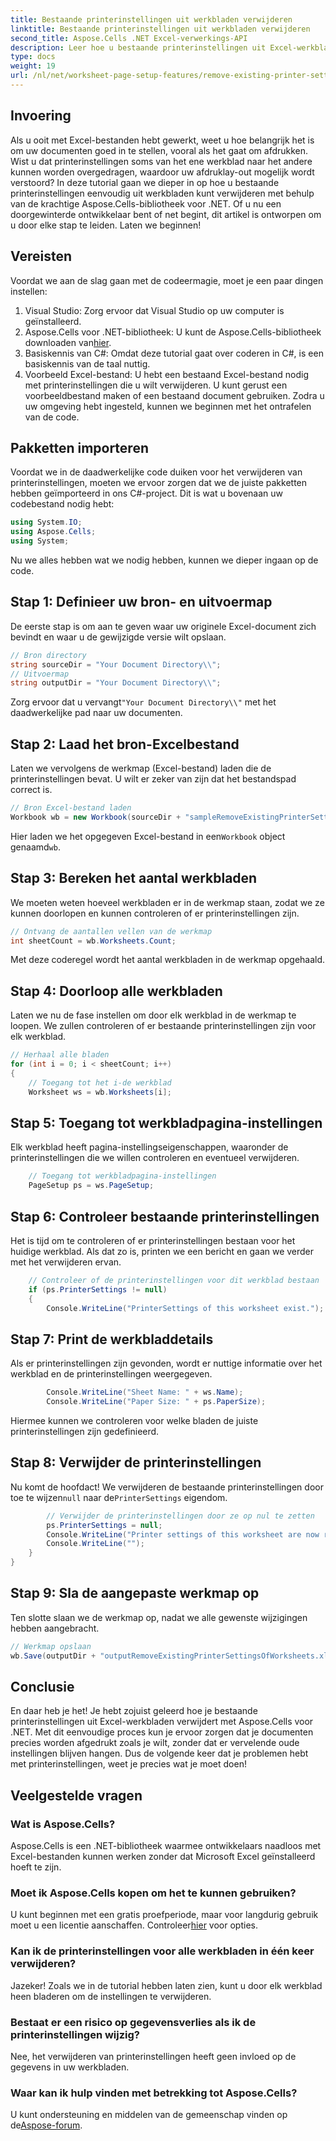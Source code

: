 ```yaml
---
title: Bestaande printerinstellingen uit werkbladen verwijderen
linktitle: Bestaande printerinstellingen uit werkbladen verwijderen
second_title: Aspose.Cells .NET Excel-verwerkings-API
description: Leer hoe u bestaande printerinstellingen uit Excel-werkbladen verwijdert met Aspose.Cells voor .NET in deze gedetailleerde, stapsgewijze handleiding.
type: docs
weight: 19
url: /nl/net/worksheet-page-setup-features/remove-existing-printer-settings/
---
```

## Invoering
Als u ooit met Excel-bestanden hebt gewerkt, weet u hoe belangrijk het is om uw documenten goed in te stellen, vooral als het gaat om afdrukken. Wist u dat printerinstellingen soms van het ene werkblad naar het andere kunnen worden overgedragen, waardoor uw afdruklay-out mogelijk wordt verstoord? In deze tutorial gaan we dieper in op hoe u bestaande printerinstellingen eenvoudig uit werkbladen kunt verwijderen met behulp van de krachtige Aspose.Cells-bibliotheek voor .NET. Of u nu een doorgewinterde ontwikkelaar bent of net begint, dit artikel is ontworpen om u door elke stap te leiden. Laten we beginnen!
## Vereisten
Voordat we aan de slag gaan met de codeermagie, moet je een paar dingen instellen:
1. Visual Studio: Zorg ervoor dat Visual Studio op uw computer is geïnstalleerd.
2. Aspose.Cells voor .NET-bibliotheek: U kunt de Aspose.Cells-bibliotheek downloaden van[hier](https://releases.aspose.com/cells/net/).
3. Basiskennis van C#: Omdat deze tutorial gaat over coderen in C#, is een basiskennis van de taal nuttig.
4. Voorbeeld Excel-bestand: U hebt een bestaand Excel-bestand nodig met printerinstellingen die u wilt verwijderen. U kunt gerust een voorbeeldbestand maken of een bestaand document gebruiken.
Zodra u uw omgeving hebt ingesteld, kunnen we beginnen met het ontrafelen van de code.
## Pakketten importeren
Voordat we in de daadwerkelijke code duiken voor het verwijderen van printerinstellingen, moeten we ervoor zorgen dat we de juiste pakketten hebben geïmporteerd in ons C#-project. Dit is wat u bovenaan uw codebestand nodig hebt:
```csharp
using System.IO;
using Aspose.Cells;
using System;
```
Nu we alles hebben wat we nodig hebben, kunnen we dieper ingaan op de code.
## Stap 1: Definieer uw bron- en uitvoermap
De eerste stap is om aan te geven waar uw originele Excel-document zich bevindt en waar u de gewijzigde versie wilt opslaan.
```csharp
// Bron directory
string sourceDir = "Your Document Directory\\";
// Uitvoermap
string outputDir = "Your Document Directory\\";
```
 Zorg ervoor dat u vervangt`"Your Document Directory\\"` met het daadwerkelijke pad naar uw documenten.
## Stap 2: Laad het bron-Excelbestand
Laten we vervolgens de werkmap (Excel-bestand) laden die de printerinstellingen bevat. U wilt er zeker van zijn dat het bestandspad correct is.
```csharp
// Bron Excel-bestand laden
Workbook wb = new Workbook(sourceDir + "sampleRemoveExistingPrinterSettingsOfWorksheets.xlsx");
```
 Hier laden we het opgegeven Excel-bestand in een`Workbook` object genaamd`wb`.
## Stap 3: Bereken het aantal werkbladen
We moeten weten hoeveel werkbladen er in de werkmap staan, zodat we ze kunnen doorlopen en kunnen controleren of er printerinstellingen zijn.
```csharp
// Ontvang de aantallen vellen van de werkmap
int sheetCount = wb.Worksheets.Count;
```
Met deze coderegel wordt het aantal werkbladen in de werkmap opgehaald.
## Stap 4: Doorloop alle werkbladen
Laten we nu de fase instellen om door elk werkblad in de werkmap te loopen. We zullen controleren of er bestaande printerinstellingen zijn voor elk werkblad.
```csharp
// Herhaal alle bladen
for (int i = 0; i < sheetCount; i++)
{
    // Toegang tot het i-de werkblad
    Worksheet ws = wb.Worksheets[i];
```
## Stap 5: Toegang tot werkbladpagina-instellingen
Elk werkblad heeft pagina-instellingseigenschappen, waaronder de printerinstellingen die we willen controleren en eventueel verwijderen.
```csharp
    // Toegang tot werkbladpagina-instellingen
    PageSetup ps = ws.PageSetup;
```
## Stap 6: Controleer bestaande printerinstellingen
Het is tijd om te controleren of er printerinstellingen bestaan voor het huidige werkblad. Als dat zo is, printen we een bericht en gaan we verder met het verwijderen ervan.
```csharp
    // Controleer of de printerinstellingen voor dit werkblad bestaan
    if (ps.PrinterSettings != null)
    {
        Console.WriteLine("PrinterSettings of this worksheet exist.");
```
## Stap 7: Print de werkbladdetails
Als er printerinstellingen zijn gevonden, wordt er nuttige informatie over het werkblad en de printerinstellingen weergegeven.
```csharp
        Console.WriteLine("Sheet Name: " + ws.Name);
        Console.WriteLine("Paper Size: " + ps.PaperSize);
```
Hiermee kunnen we controleren voor welke bladen de juiste printerinstellingen zijn gedefinieerd.
## Stap 8: Verwijder de printerinstellingen
 Nu komt de hoofdact! We verwijderen de bestaande printerinstellingen door toe te wijzen`null` naar de`PrinterSettings` eigendom.
```csharp
        // Verwijder de printerinstellingen door ze op nul te zetten
        ps.PrinterSettings = null;
        Console.WriteLine("Printer settings of this worksheet are now removed by setting it null.");
        Console.WriteLine("");
    }
}
```
## Stap 9: Sla de aangepaste werkmap op
Ten slotte slaan we de werkmap op, nadat we alle gewenste wijzigingen hebben aangebracht.
```csharp
// Werkmap opslaan
wb.Save(outputDir + "outputRemoveExistingPrinterSettingsOfWorksheets.xlsx");
```
## Conclusie
En daar heb je het! Je hebt zojuist geleerd hoe je bestaande printerinstellingen uit Excel-werkbladen verwijdert met Aspose.Cells voor .NET. Met dit eenvoudige proces kun je ervoor zorgen dat je documenten precies worden afgedrukt zoals je wilt, zonder dat er vervelende oude instellingen blijven hangen. Dus de volgende keer dat je problemen hebt met printerinstellingen, weet je precies wat je moet doen!
## Veelgestelde vragen
### Wat is Aspose.Cells?
Aspose.Cells is een .NET-bibliotheek waarmee ontwikkelaars naadloos met Excel-bestanden kunnen werken zonder dat Microsoft Excel geïnstalleerd hoeft te zijn.
### Moet ik Aspose.Cells kopen om het te kunnen gebruiken?
 U kunt beginnen met een gratis proefperiode, maar voor langdurig gebruik moet u een licentie aanschaffen. Controleer[hier](https://purchase.aspose.com/buy) voor opties.
### Kan ik de printerinstellingen voor alle werkbladen in één keer verwijderen?
Jazeker! Zoals we in de tutorial hebben laten zien, kunt u door elk werkblad heen bladeren om de instellingen te verwijderen.
### Bestaat er een risico op gegevensverlies als ik de printerinstellingen wijzig?
Nee, het verwijderen van printerinstellingen heeft geen invloed op de gegevens in uw werkbladen.
### Waar kan ik hulp vinden met betrekking tot Aspose.Cells?
 U kunt ondersteuning en middelen van de gemeenschap vinden op de[Aspose-forum](https://forum.aspose.com/c/cells/9).